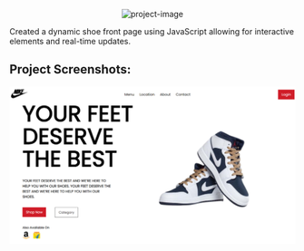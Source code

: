 <p align="center"><img src="https://socialify.git.ci/RishabhDhawad/Product-Page/image?language=1&amp;name=1&amp;owner=1&amp;theme=Light" alt="project-image"></p>

<p id="description">Created a dynamic shoe front page using JavaScript allowing for interactive elements and real-time updates.</p>

<h2>Project Screenshots:</h2>

<p align="center"><img src="public\images\screenshot.png" alt="project-image"></p>